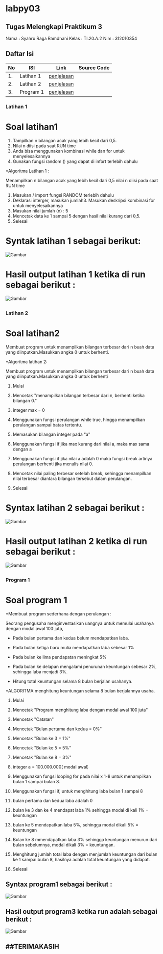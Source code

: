 # labpy03
## Tugas Melengkapi Praktikum 3
Nama	: Syahru Raga Ramdhani
Kelas	: TI.20.A.2
Nim	: 312010354
## Daftar Isi
| No | ISI | Link | Source Code |
| -- | --- | ---- | ----------- |
| 1. | Latihan 1 | [penjelasan](#Latihan-1)
| 2. | Latihan 2 | [penjelasan](#latihan-2) 
| 3. | Program 1 | [penjelasan](#program-1) 

### Latihan 1

# Soal latihan1

1. Tampilkan n bilangan acak yang lebih kecil dari 0,5.
2. Nilai n diisi pada saat RUN time
3. Anda bisa menggunakan kombinasi while dan for untuk menyelesaikannya
4. Gunakan fungsi random () yang dapat di infort terlebih dahulu

 *Algoritma Latihan 1 :

Menampilkan n bilangan acak yang lebih kecil dari 0,5 nilai n diisi pada
saat RUN time

1. Masukan / import fungsi RANDOM terlebih dahulu
2. Deklarasi interger, masukan jumlah3. Masukan deskripsi kombinasi for 
untuk menyelesaikannya
4. Masukan nilai jumlah (n) : 5
5. Mencetak data ke 1 sampai 5 dengan hasil nilai kurang dari 0,5.
6. Selesai

# Syntak latihan 1 sebagai berikut:

![Gambar](gambar/capture1.png)

# Hasil output latihan 1 ketika di run sebagai berikut :

![Gambar](gambar/capture2.png) <h2>

### Latihan 2
# Soal latihan2

  Membuat program untuk menampilkan bilangan terbesar dari n buah data 
yang diinputkan.Masukkan angka 0 untuk berhenti.

 *Algoritma latihan 2:

 Membuat program untuk menampilkan bilangan terbesar dari n buah data 
yang diinputkan.Masukkan angka 0 untuk berhenti

1. Mulai

2. Mencetak "menampilkan bilangan terbesar dari n, berhenti ketika bilangan 0."

3. integer max = 0

4. Menggunakan fungsi perulangan while true, hingga menampilkan 
perulangan sampai batas tertentu.

5. Memasukan bilangan integer pada "a"

6. Menggunakan fungsi if jika max kurang dari nilai a, maka max sama 
dengan a

7. Menggunakan fungsi if jika nilai a adalah 0 maka fungsi break artinya 
perulangan berhenti jika menulis nilai 0.

8. Mencetak nilai paling terbesar setelah break, sehingga menampilkan 
nilai terbesar diantara bilangan tersebut dalam perulangan.

9. Selesai

# Syntax latihan 2 sebagai berikut :


![Gambar](gambar/capture3.png) 


# Hasil output latihan 2 ketika di run sebagai berikut :

![Gambar](gambar/capture4.png) <h2>

### Program 1
# Soal program 1

  *Membuat program sederhana dengan perulangan :

 Seorang pengusaha menginvestasikan uangnya untuk memulai usahanya 
dengan modal awal 100 juta,

- Pada bulan pertama dan kedua belum mendapatkan laba.

- Pada bulan ketiga baru mulia mendapatkan laba sebesar 1%

- Pada bulan ke lima pendapatan meningkat 5%

- Pada bulan ke delapan mengalami penurunan keuntungan sebesar 2%, sehingga laba menjadi 3%.

- Hitung total keuntungan selama 8 bulan berjalan usahanya.

 *ALGORITMA menghitung keuntungan selama 8 bulan berjalannya usaha.

1. Mulai

2. Mencetak "Program menghitung laba dengan modal awal 100 juta"

3. Mencetak "Catatan"

4. Mencetak "Bulan pertama dan kedua = 0%"

5. Mencetak "Bulan ke 3 = 1%"

6. Mencetak "Bulan ke 5 = 5%"

7. Mencetak "Bulan ke 8 = 3%"

8. integer a = 100.000.000( modal awal)

9. Menggunakan fungsi looping for pada nilai x 1-8 untuk menampilkan 
bulan 1 sampai bulan 8.

10. Menggunakan fungsi if, untuk menghitung laba bulan 1 sampai 8

11. bulan pertama dan kedua laba adalah 0

12. bulan ke 3 dan ke 4 mendapat laba 1% sehingga modal di kali 1% = 
keuntungan

13. bulan ke 5 mendapatkan laba 5%, sehingga modal dikali 5% = 
keuntungan

14. Bulan ke 8 mmendapatkan laba 3% sehingga keuntungan menurun dari 
bulan sebelumnya, modal dikali 3% = keuntungan.

15. Menghitung jumlah total laba dengan menjumlah keuntungan dari bulan 
ke 1 sampai bulan 8, hasilnya adalah total keuntungan yang didapat.

16. Selesai

## Syntax program1 sebagai berikut :

![Gambar](gambar/capture6.png) <h2>


## Hasil output program3 ketika run adalah sebagai berikut :

![Gambar](gambar/capture5.png) <h2>




##TERIMAKASIH
